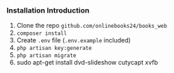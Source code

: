 ### Installation Introduction

1. Clone the repo `github.com/onlinebooks24/books_web`
2. `composer install`
3. Create `.env` file (`.env.example` included)
4. `php artisan key:generate`
5. `php artisan migrate`
6. sudo apt-get install dvd-slideshow cutycapt xvfb
